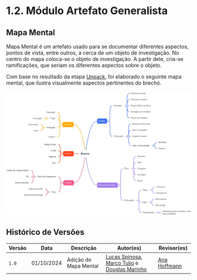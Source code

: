 # 1.2. Módulo Artefato Generalista

## Mapa Mental

Mapa Mental é um artefato usado para se documentar diferentes aspectos, pontos de vista, entre outros, a cerca de um objeto de investigação. No centro do mapa coloca-se o objeto de investigação. A partir dele, cria-se ramificações, que seriam os diferentes aspectos sobre o objeto.

Com base no resultado da etapa [Unpack](/docs/Base/1.1.DesignSprint.md), foi elaborado o seguinte mapa mental, que ilustra visualmente aspectos pertinentes do brechó.

![](../Imagens/mapa_mental.jpeg)

## Histórico de Versões

| Versão | Data       | Descrição             | Autor(es)                                                                                                                                            | Revisor(es)                               |
| ------ | ---------- | --------------------- | ---------------------------------------------------------------------------------------------------------------------------------------------------- | ----------------------------------------- |
| `1.0`  | 01/10/2024 | Adição do Mapa Mental | [Lucas Spinosa](https://github.com/LucasSpinosa), [Marco Tulio](https://github.com/MarcoTulioSoares) e [Douglas Marinho](https://github.com/M4RINH0) | [Ana Hoffmann](https://github.com/AnHoff) |
